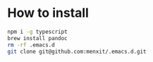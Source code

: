 # How to install

```bash
npm i -g typescript
brew install pandoc
rm -rf .emacs.d
git clone git@github.com:menxit/.emacs.d.git
```